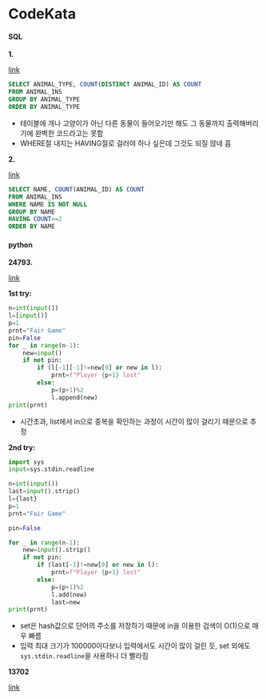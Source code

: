 # CodeKata

#### SQL

<b>1. </b>

[link](https://school.programmers.co.kr/learn/courses/30/lessons/59040)

```sql
SELECT ANIMAL_TYPE, COUNT(DISTINCT ANIMAL_ID) AS COUNT
FROM ANIMAL_INS
GROUP BY ANIMAL_TYPE
ORDER BY ANIMAL_TYPE
```
- 테이블에 개나 고양이가 아닌 다른 동물이 들어오기만 해도 그 동물까지 출력해버리기에 완벽한 코드라고는 못함
- WHERE절 내지는 HAVING절로 걸러야 하나 싶은데 그것도 되질 않네 흠

<b>2. </b>

[link](https://school.programmers.co.kr/learn/courses/30/lessons/59041)

```sql
SELECT NAME, COUNT(ANIMAL_ID) AS COUNT
FROM ANIMAL_INS
WHERE NAME IS NOT NULL
GROUP BY NAME
HAVING COUNT>=2
ORDER BY NAME
```

#### python

<b>24793. </b>

[link](https://www.acmicpc.net/problem/24793)

<b>1st try:</b>

```python
n=int(input())
l=[input()]
p=1
prnt="Fair Game"
pin=False
for _ in range(n-1):
    new=input()
    if not pin:
        if (l[-1][-1]!=new[0] or new in l):
            prnt=f"Player {p+1} lost"
        else: 
            p=(p+1)%2
            l.append(new)
print(prnt)
```
- 시간초과, list에서 in으로 중복을 확인하는 과정이 시간이 많이 걸리기 때문으로 추정

<b>2nd try:</b>

```python
import sys
input=sys.stdin.readline

n=int(input())
last=input().strip()
l={last}
p=1
prnt="Fair Game"

pin=False

for _ in range(n-1):
    new=input().strip()
    if not pin:
        if (last[-1]!=new[0] or new in l):
            prnt=f"Player {p+1} lost"
        else: 
            p=(p+1)%2
            l.add(new)
            last=new
print(prnt)
```
- set은 hash값으로 단어의 주소를 저장하기 때문에 in을 이용한 검색이 O(1)으로 매우 빠름
- 입력 최대 크기가 100000이다보니 입력에서도 시간이 많이 걸린 듯, set 외에도 `sys.stdin.readline`을 사용하니 더 빨라짐

<b>13702</b>

[link](https://www.acmicpc.net/problem/13702)

